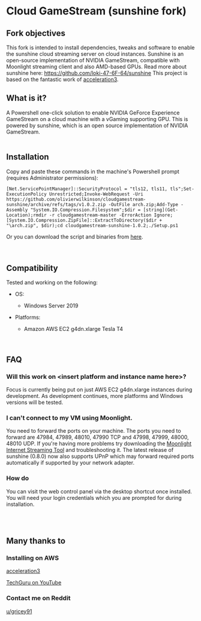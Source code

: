 # Cloud GameStream (sunshine fork)

## Fork objectives
This fork is intended to install dependencies, tweaks and software to enable the sunshine cloud streaming server on cloud instances.
Sunshine is an open-source implementation of NVIDIA GameStream, compatible with Moonlight streaming client and also AMD-based GPUs.
Read more about sunshine here: https://github.com/loki-47-6F-64/sunshine
This project is based on the fantastic work of [acceleration3](https://github.com/acceleration3).

## What is it?
A Powershell one-click solution to enable NVIDIA GeForce Experience GameStream on a cloud machine with a vGaming supporting GPU. This is powered by sunshine, which is an open source implementation of NVIDIA GameStream.  
&nbsp;  

## Installation
Copy and paste these commands in the machine's Powershell prompt (requires Administrator permissions):
```
[Net.ServicePointManager]::SecurityProtocol = "tls12, tls11, tls";Set-ExecutionPolicy Unrestricted;Invoke-WebRequest -Uri https://github.com/olivierwilkinson/cloudgamestream-sunshine/archive/refs/tags/v1.0.2.zip -OutFile arch.zip;Add-Type -Assembly "System.IO.Compression.Filesystem";$dir = [string](Get-Location);rmdir -r cloudgamestream-master -ErrorAction Ignore;[System.IO.Compression.ZipFile]::ExtractToDirectory($dir + "\arch.zip", $dir);cd cloudgamestream-sunshine-1.0.2;./Setup.ps1
```
Or you can download the script and binaries from [here](https://github.com/tomgrice/cloudgamestream-sunshine/releases/download/June2021a/cloudgamestream-sunshine.zip).  
&nbsp;  
&nbsp;  

## Compatibility
Tested and working on the following:

* OS:
	* Windows Server 2019

* Platforms:
	* Amazon AWS EC2 g4dn.xlarge Tesla T4

&nbsp;  
## FAQ
### Will this work on \<insert platform and instance name here\>?
Focus is currently being put on just AWS EC2 g4dn.xlarge instances during development. As development continues, more platforms and Windows versions will be tested.

### I can't connect to my VM using Moonlight.
  You need to forward the ports on your machine. The ports you need to forward are 47984, 47989, 48010, 47990 TCP and 47998, 47999, 48000, 48010 UDP. If you're having more problems try downloading the [Moonlight Internet Streaming Tool](https://github.com/moonlight-stream/Internet-Hosting-Tool/releases) and troubleshooting it. The latest release of sunshine (0.8.0) now also supports UPnP which may forward required ports automatically if supported by your network adapter.

### How do
  You can visit the web control panel via the desktop shortcut once installed. You will need your login credentials which you are prompted for during installation.

&nbsp;  
&nbsp;
## Many thanks to
### Installing on AWS
  [acceleration3](https://reddit.com/u/acceleration3)

  [TechGuru on YouTube](https://www.youtube.com/channel/UCPmCidEAN9JrG1OwahlAkIQ)

### Contact me on Reddit
  [u/gricey91](https://reddit.com/u/gricey91)
